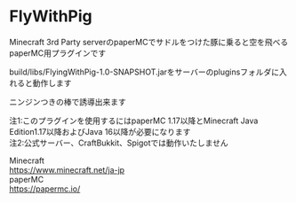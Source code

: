 # FlyWithPig

Minecraft 3rd Party serverのpaperMCでサドルをつけた豚に乗ると空を飛べるpaperMC用プラグインです    

build/libs/FlyingWithPig-1.0-SNAPSHOT.jarをサーバーのpluginsフォルダに入れると動作します    

ニンジンつきの棒で誘導出来ます  

注1:このプラグインを使用するにはpaperMC 1.17以降とMinecraft Java Edition1.17以降およびJava 16以降が必要になります  
注2:公式サーバー、CraftBukkit、Spigotでは動作いたしません    

Minecraft  
https://www.minecraft.net/ja-jp  
paperMC  
https://papermc.io/  
